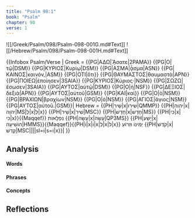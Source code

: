 ```yaml
---
title: "Psalm 98:1"
book: "Psalm"
chapter: 98
verse: 1
---
```

![[/Greek/Psalm/098/Psalm-098-001G.md#Text]]
![[/Hebrew/Psalm/098/Psalm-098-001H.md#Text]]

{{Infobox Psalm/Verse |
  Greek = {{PG|ΑΔΩ|ᾌσατε|2PAMA}} {{PG|Ο|τῷ|DSM}} {{PG|ΚΥΡΙΟΣ|Κυρίῳ|DSM}} {{PG|ΑΣΜΑ|ᾆσμα|ASN}} {{PG|ΚΑΙΝΟΣ|καινόν,|ASM}} {{PG|ΟΤΙ|ὅτι}} {{PG|ΘΑΥΜΑΣΤΟΣ|θαυμαστὰ|APN}} {{PG|ΠΟΙΕΩ|ἐποίησεν|3SAIA}} {{PG|ΚΥΡΙΟΣ|Κύριος·|NSM}} {{PG|ΣΩΖΩ|ἔσωσεν|3SAIA}} {{PG|ΑΥΤΟΣ|αὐτῷ|DSM}} {{PG|Ο|ἡ|NSF}} {{PG|ΔΕΞΙΟΣ|δεξιὰ|APN}} {{PG|ΑΥΤΟΣ|αὐτοῦ|GSM}} {{PG|ΚΑΙ|καὶ}} {{PG|Ο|ὁ|NSM}} {{PG|ΒΡΑΧΙΩΝ|βραχίων|NSM}} {{PG|Ο|ὁ|NSM}} {{PG|ΑΓΙΟΣ|ἅγιος|NSM}} {{PG|ΑΥΤΟΣ|αὐτοῦ.|GSM}}|
  Hebrew = {{PH|שָׁיר|x|שִׁירוּ|QMMP}} {{PH|יהוה|x|יהוָה|MS|לְ|x|לַ|x}} {{PH|שָׁיר|x|שִׁיר|MSC}} {{PH|חָדָשׁ|x|חָדָשׁ|MS}} {{PH|כִּי|x|כִּי|x}}{{Maqqef}}
נִפְלָאוֹת
{{PH|עָשָׂה|x|עָשָׂה|QP3MS}} {{PH|יָשַׁע|x|הוֹשִׁיעָה|HMMS}}{{Maqqef}}{{PH|וֹ|x|וֹ|x|לְ|x|לּ|x}}
יְמִינוֹ
וּזְרוֹעַ
{{PH|קֹדֶשׁ|x|קָדְשׁ|MSC||||sl=וֹ|s=וֹ|x}}׃|
}}

## Analysis

#### Words

#### Phrases

#### Concepts

## Reflections
